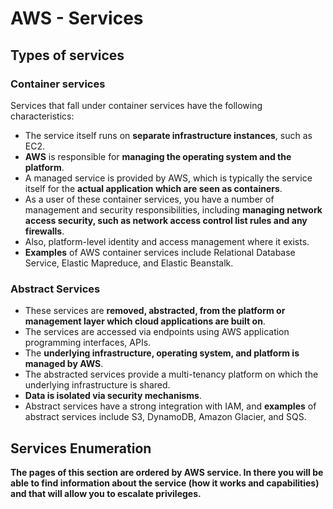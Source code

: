 # AWS - Services

## Types of services

### Container services

Services that fall under container services have the following characteristics:

- The service itself runs on **separate infrastructure instances**, such as EC2.
- **AWS** is responsible for **managing the operating system and the platform**.
- A managed service is provided by AWS, which is typically the service itself for the **actual application which are seen as containers**.
- As a user of these container services, you have a number of management and security responsibilities, including **managing network access security, such as network access control list rules and any firewalls**.
- Also, platform-level identity and access management where it exists.
- **Examples** of AWS container services include Relational Database Service, Elastic Mapreduce, and Elastic Beanstalk.

### Abstract Services

- These services are **removed, abstracted, from the platform or management layer which cloud applications are built on**.
- The services are accessed via endpoints using AWS application programming interfaces, APIs.
- The **underlying infrastructure, operating system, and platform is managed by AWS**.
- The abstracted services provide a multi-tenancy platform on which the underlying infrastructure is shared.
- **Data is isolated via security mechanisms**.
- Abstract services have a strong integration with IAM, and **examples** of abstract services include S3, DynamoDB, Amazon Glacier, and SQS.

## Services Enumeration

**The pages of this section are ordered by AWS service. In there you will be able to find information about the service (how it works and capabilities) and that will allow you to escalate privileges.**

